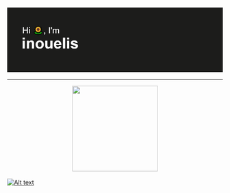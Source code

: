[![MasterHead](https://github.com/inouelis/inouelis/blob/main/header.png)](https://github.com/inouelis)

---

<p align="center">
  <img src= "https://github.com/inouelis/inouelis/blob/main/cat-sleep.gif" width="200" height="200">
</p>

[![Alt text](https://spotify-recently-played-readme.vercel.app/api?user=c881mhcn9uyiufvboifs02lf0&unique=true&width=1000)](https://open.spotify.com/user/c881mhcn9uyiufvboifs02lf0) 


<!--
**inouelis/inouelis** is a ✨ _special_ ✨ repository because its `README.md` (this file) appears on your GitHub profile.

Here are some ideas to get you started:

- 🔭 I’m currently working on ...
- 🌱 I’m currently learning ...
- 👯 I’m looking to collaborate on ...
- 🤔 I’m looking for help with ...
- 💬 Ask me about ...
- 📫 How to reach me: ...
- 😄 Pronouns: ...
- ⚡ Fun fact: ...
-->

